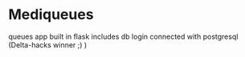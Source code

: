 # Mediqueues

queues app built in flask
includes db login connected with postgresql
(Delta-hacks winner ;) )
